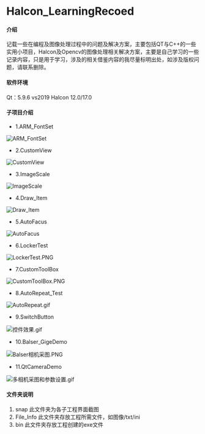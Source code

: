 # Halcon_LearningRecoed

#### 介绍
记载一些在编程及图像处理过程中的问题及解决方案，主要包括QT与C++的一些实用小项目，Halcon及Opencv的图像处理相关解决方案，主要是自己学习的一些记录内容，只是用于学习，涉及的相关借鉴内容的我尽量标明出处，如涉及版权问题，请联系删除。

#### 软件环境
Qt：5.9.6
vs2019
Halcon 12.0/17.0


#### 子项目介绍

* 1.ARM_FontSet

![ARM_FontSet](https://images.gitee.com/uploads/images/2021/0817/221328_6315a907_4968621.png "1.ARM_FontSet.PNG")

* 2.CustomView

![CustomView](https://images.gitee.com/uploads/images/2021/0817/221415_1799756c_4968621.png "2.CustomView.PNG")

* 3.ImageScale

![ImageScale](https://images.gitee.com/uploads/images/2021/0817/221456_5b998351_4968621.png "3.ImageScale.PNG")

* 4.Draw_Item

![Draw_Item](https://images.gitee.com/uploads/images/2021/0817/221520_bf81174f_4968621.png "4.Draw_Item.PNG")
* 5.AutoFacus

![AutoFacus](https://upload-images.jianshu.io/upload_images/18790832-64c20650f0a3072a.PNG?imageMogr2/auto-orient/strip%7CimageView2/2/w/1240)

* 6.LockerTest

![LockerTest.PNG](https://upload-images.jianshu.io/upload_images/18790832-65da8a59866afabf.PNG?imageMogr2/auto-orient/strip%7CimageView2/2/w/1240)

* 7.CustomToolBox

![CustomToolBox.PNG](https://upload-images.jianshu.io/upload_images/18790832-aeb397e212ac264e.PNG?imageMogr2/auto-orient/strip%7CimageView2/2/w/1240)

* 8.AutoRepeat_Test

![AutoRepeat.gif](https://upload-images.jianshu.io/upload_images/18790832-135e5bf6f524146f.gif?imageMogr2/auto-orient/strip)

* 9.SwitchButton

![控件效果.gif](https://upload-images.jianshu.io/upload_images/18790832-d3ac7d11a0b10b86.gif?imageMogr2/auto-orient/strip)

* 10.Balser_GigeDemo

![Balser相机采图.PNG](https://upload-images.jianshu.io/upload_images/18790832-7d541df5c0207b2b.PNG?imageMogr2/auto-orient/strip%7CimageView2/2/w/1240)

* 11.QtCameraDemo

![多相机采图和参数设置.gif](https://upload-images.jianshu.io/upload_images/18790832-a556398d14b44dca.gif?imageMogr2/auto-orient/strip)

#### 文件夹说明

1.  snap
此文件夹为各子工程界面截图
2.  File_Info
此文件夹存放工程所需文件，如图像/txt/ini
3.  bin
此文件夹存放工程创建的exe文件


